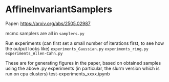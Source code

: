 # AffineInvariantSamplers

Paper: https://arxiv.org/abs/2505.02987

mcmc samplers are all in `samplers.py`

Run experiments (can first set a small number of iterations first, to see how the output looks like)
`experiments_Gaussian.py`
`experiments_ring.py`
`experiments_Allen-Cahn.py`


These are for generating figures in the paper, based on obtained samples using the above .py experiments (in particular, the slurm version which is run on cpu clusters)
test-experiments_xxxx.ipynb
